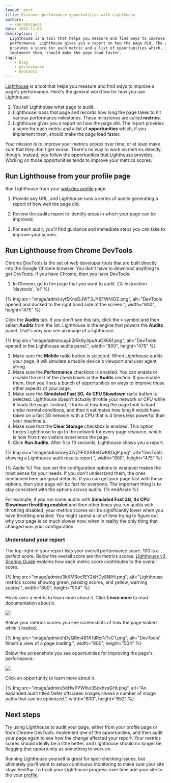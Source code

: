 ```yaml
---
layout: post
title: Discover performance opportunities with Lighthouse
authors:
  - kaycebasques
date: 2018-11-05
description: |
  Lighthouse is a tool that helps you measure and find ways to improve a page's
  performance. Lighthouse gives you a report on how the page did. The report
  provides a score for each metric and a list of opportunities which, if you
  implement them, should make the page load faster.
tags:
    - blog
    - performance
    - devtools
---
```


[Lighthouse](https://developers.google.com/web/tools/lighthouse/) is a tool that
helps you measure and find ways to improve a page's performance. Here's the
general workflow for how you use Lighthouse:

1. You tell Lighthouse what page to audit.
1. Lighthouse loads that page and records how long the page takes to hit
    various performance milestones. These milestones are called **metrics**.
1. Lighthouse gives you a report on how the page did. The report provides a
    score for each metric and a list of **opportunities** which, if you implement
    them, should make the page load faster.

Your mission is to improve your metrics scores over time, or at least make sure
that they don't get worse. There's no way to work on metrics directly, though.
Instead, you follow the opportunities that Lighthouse provides. Working on those
opportunities tends to improve your metrics scores.

## Run Lighthouse from your profile page

Run Lighthouse from your [web.dev profile](/measure) page:

1. Provide any URL, and Lighthouse runs a series of audits generating a report of how well the page did.

1. Review the audits report to identify areas in which your page can be improved.

1. For each audit, you'll find guidance and immediate steps you can take to improve your scores.

## Run Lighthouse from Chrome DevTools

Chrome DevTools is the set of web developer tools that are built directly into
the Google Chrome browser. You don't have to download anything to get DevTools.
If you have Chrome, then you have DevTools.

1. In Chrome, go to the page that you want to audit.
{% Instruction 'devtools', 'ol' %}

{% Img src="image/admin/yfEKnxDJWT3JY6FWNiOZ.png", alt="DevTools opened and docked to the right hand side of the screen.", width="800", height="475" %}

Click the **Audits** tab. If you don't see this tab, click the &raquo; symbol
and then select **Audits** from the list. Lighthouse is the
engine that powers the **Audits** panel. That's why you see an image of a
lighthouse.

{% Img src="image/admin/ugJI2r5k9y3puAuCX66f.png", alt="DevTools opened to the Lighthouse audits panel.", width="800", height="475" %}

1. Make sure the **Mobile** radio button is selected. When Lighthouse
    audits your page, it will simulate a mobile device's viewport and user
    agent string.
1. Make sure the **Performance** checkbox is enabled. You can enable or
    disable the rest of the checkboxes in the **Audits** section. If you enable
    them, then you'll see a bunch of opportunities on ways to improve those
    other aspects of your page.
1. Make sure the **Simulated Fast 3G, 4x CPU Slowdown** radio button is
    selected. Lighthouse doesn't actually throttle your network or CPU while it
    loads the page. Instead, it looks at how long the page took to load under
    normal conditions, and then it estimates how long it would have taken on a
    fast 3G network with a CPU that is 4 times less powerful than your machine's.
1. Make sure that the **Clear Storage** checkbox is enabled. This option
    forces Lighthouse to go to the network for every page resource, which is
    how first-time visitors experience the page.
1. Click **Run Audits**. After 5 to 10 seconds, Lighthouse shows you a report.

{% Img src="image/admin/wy0Zq7fFXXSBeGwK8OgP.png", alt="DevTools showing a Lighthouse audit results report.", width="800", height="475" %}

{% Aside %}
You can set the configuration options to whatever makes the most sense for
your needs. If you don't understand them, the ones mentioned here are good
defaults. If you can get your page fast with these options, then your page will
be fast for everyone. The important thing is to stay consistent with the options
across audits.
{% endAside %}

For example, if you run some audits with **Simulated Fast 3G**, **4x CPU Slowdown
throttling enabled** and then other times you run audits with throttling
disabled, your metrics scores will be significantly lower when you have
throttling enabled. You might spend a lot of time trying to figure out why your
page is so much slower now, when in reality the only thing that changed was your
configuration.

### Understand your report

The top-right of your report lists your overall performance score. 100 is a
perfect score. Below the overall score are the metrics scores.
[Lighthouse v3 Scoring Guide](https://developers.google.com/web/tools/lighthouse/v3/scoring)
explains how each metric score contributes to the overall score.

{% Img src="image/admin/3kKMRoc1EY2kHDy8NIHi.png", alt="Lighthouse metrics scores showing green, passing scores, and yellow, warning scores.", width="800", height="504" %}

Hover over a metric to learn more about it. Click **Learn more** to read
documentation about it.

![](./discover-performance-opportunities-with-lighthouse-5.png)

Below your metrics scores you see screenshots of how the page looked while it
loaded.

{% Img src="image/admin/hDyQRm4B1K1dRciNTvC1.png", alt="DevTools' filmstrip view of a page loading.", width="800", height="504" %}

Below the screenshots you see opportunities for improving the page's
performance.

![](./discover-performance-opportunities-with-lighthouse-7.png)

Click an opportunity to learn more about it.

{% Img src="image/admin/5dHwPPWIho3SckhvsGHt.png", alt="An expanded audit titled Defer offscreen images shows a number of image paths that can be optimized.", width="800", height="652" %}

## Next steps

Try using Lighthouse to audit your page, either from your profile page or from
Chrome DevTools. Implement one of the opportunities, and then audit your page
again to see how the change affected your report. Your metrics scores should
ideally be a little better, and Lighthouse should no longer be flagging that
opportunity as something to work on.

Running Lighthouse yourself is great for spot-checking issues, but ultimately
you'll want to setup continuous monitoring to make sure your site stays healthy.
To track your Lighthouse progress over time add your site to the your
[profile](/measure).
